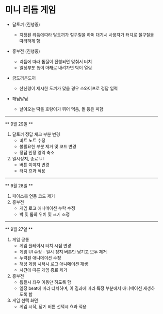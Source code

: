 # 미니 리듬 게임

* 달토끼 (진행중)
    - 지정된 리듬에따라 달토끼가 절구질을 하며 대기시 사용자가 터치로 절구질을 따라하게 함
* 흥부전 (진행중)
    - 리듬에 따라 톱질이 진행되면 맞춰서 터치
    - 일정부분 톱이 아래로 내려가면 박이 열림


* 금도끼은도끼
    - 산신령이 제시한 도끼가 맞을 경우 스와이프로 정답 입력
* 해님달님
    - 날아오는 떡을 호랑이가 뛰어 먹음, 돌 등은 피함

---
** 9월 29일 **
1. 달토끼 정답 체크 부분 변경
    - 비트 노트 수정
    - 불필요한 부분 제거 및 코드 변경
    - 정답 인정 영역 축소
 2. 일시정지, 종료 UI
     - 버튼 이미지 변경
     - 터치 효과 적용

---
** 9월 28일 **
1. 페이스북 연동 코드 제거
2. 흥부전
    - 게임 로고 애니메이션 누락 수정
    - 박 및 톱의 위치 및 크기 조정

---
** 9월 27일 **
1.  게임 공통
    - 게임 플레이시 터치 시점 변경
    - 게임 UI 수정 - 일시 정지 버튼만 남기고 모두 제거
    - 누락된 애니메이션 수정
    - 해당 게임 시작시 로고 애니메이션 재생
    - 시간에 따른 게임 종료 제거
2. 흥부전
    - 톱질시 좌우 이동만 하도록 함
    - 일정 beat에 따라 터치하며, 이 결과에 따라 특정 부분에서 애니메이션 재생하도록 함
3. 게임 선택 화면
    - 게임 시작, 닫기 버튼 선택시 효과 적용